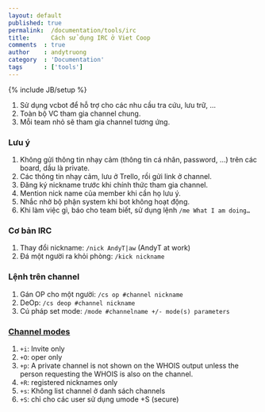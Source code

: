 ```yaml
---
layout: default
published: true
permalink:  /documentation/tools/irc
title: 		Cách sử dụng IRC ở Viet Coop
comments  : true
author    : andytruong
category  : 'Documentation'
tags      : ['tools']
---
```


{% include JB/setup %}

1. Sử dụng vcbot để hỗ trợ cho các nhu cầu tra cứu, lưu trữ, …
1. Toàn bộ VC tham gia channel chung.
1. Mỗi team nhỏ sẽ tham gia channel tương ứng.

### Lưu ý

1. Không gửi thông tin nhạy cảm (thông tin cá nhân, password, …) trên các board, dầu là private.
1. Các thông tin nhạy cảm, lưu ở Trello, rồi gửi link ở channel.
1. Đăng ký nickname trước khi chính thức tham gia channel.
1. Mention nick name của member khi cần họ lưu ý.
1. Nhắc nhở bộ phận system khi bot không hoạt động.
1. Khi làm việc gì, báo cho team biết, sử dụng lệnh `/me What I am doing…`

### Cơ bản IRC

1. Thay đổi nickname: `/nick AndyT|aw` (AndyT at work)
1. Đá một người ra khỏi phòng: `/kick nickname`

### Lệnh trên channel

1. Gán OP cho một người: `/cs op #channel nickname`
1. DeOp: `/cs deop #channel nickname`
1. Cú pháp set mode: `/mode #channelname +/- mode(s) parameters`

### [Channel modes](http://docs.dal.net/docs/modes.html)

1. `+i`: Invite only
1. `+O`: oper only
1. `+p`: A private channel is not shown on the WHOIS output unless the person requesting the WHOIS is also on the channel.
1. `+R`: registered nicknames only
1. `+s`: Không list channel ở danh sách channels
1. `+S`: chỉ cho các user sử dụng umode +S (secure)
